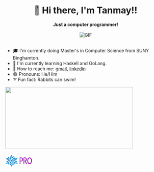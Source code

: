 <!-- # 👋 Hi there, I'm Tanmay!! -->
<h1 align="center">👋 Hi there, I'm Tanmay!!</h1>
<p align="center"><b>Just a computer programmer!</b></p>

<p align="center">
  <img align="center" alt="GIF" src="https://media.giphy.com/media/28IVbVe3oQpCBXF37f/giphy.gif" />
  <br />
  <br />
  
  <!-- 
  <b>Just a computer programmer!</b> 
  <a href="https://www.instagram.com/tanmayc07/">
  <img alt="Tanmay's Instagram" width="24px" src="https://icon-library.com/images/instagram-icon-black-and-white-png/instagram-icon-black-and-white-png-1.jpg" />
  </a>  <a href="https://www.linkedin.com/in/hctanmay">
  <img alt="Tanmay's LinkedIn" width="22px" src="https://cdn.jsdelivr.net/npm/simple-icons@v3/icons/linkedin.svg" /> </a>
  -->
  
  <ul>
    <li>🎓 I'm currently doing Master's in Computer Science from SUNY Binghamton.</li>
    <li>🔱 I'm currently learning Haskell and GoLang.</li>
<!--     <li>💫 How to reach me: hctanmay@gmail.com</li> -->
    <li>💫 How to reach me: <a href="mailto:hctanmay@gmail.com">gmail</a>, <a href="https://www.linkedin.com/in/hctanmay">linkedin</a></li>
<!--     <li>🤔 I’m looking for help with Data Structures and Algorithms</li> -->
    <li>😄 Pronouns: He/Him</li>
    <li>➰ Fun fact: Rabbits can swim!</li>
  </ul>

  <a href="https://github.com/anuraghazra/github-readme-stats"><img src="https://github-readme-stats.vercel.app/api/top-langs/?username=tanmayc07&layout=compact&hide=Jupyter+Notebook,CSS,HTML" height="195" width="400"></a>
<!-- <a href="https://github.com/LordDashMe/github-contribution-stats/"><img src="https://github-contribution-stats.vercel.app/api/?username=tanmayc07" width="300" height="193"></a> -->
</p> 
  
 


<!-- [![Tanmay's github stats](https://github-readme-stats.vercel.app/api?username=tanmayc07)](https://github.com/anuraghazra/github-readme-stats) -->





</a>  <a href="https://archiveprogram.github.com/"><img src="https://raw.githubusercontent.com/acervenky/animated-github-badges/master/assets/acbadge.gif" width="40" height="40"></a>
</a>  <a href="https://github.com/pricing"><img src="https://raw.githubusercontent.com/acervenky/animated-github-badges/master/assets/pro.gif" width="40" height="40"></a>

